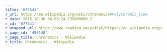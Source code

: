```yaml
---
title: '677541'
r_url: https://en.wikipedia.org/wiki/Chronemics#Polychronic_time
r_date: 2016-10-30 06:05:24.739000000 Z
r_id: '677541'
r_wrapped_url: https://www.reading.am/p/4tpK/https://en.wikipedia.org/wiki/Chronemics#Polychronic_time
r_page_id: '496148'
r_page_title: Chronemics - Wikipedia
r_title: Chronemics - Wikipedia
---
```


